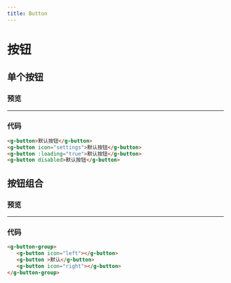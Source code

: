 ```yaml
---
title: Button 
---
```


# 按钮

## 单个按钮

### 预览
---
<ClientOnly>
  <button-demo1/>
</ClientOnly> 

### 代码
```html
<g-button>默认按钮</g-button>
<g-button icon="settings">默认按钮</g-button>
<g-button :loading="true">默认按钮</g-button>
<g-button disabled>默认按钮</g-button>

```

## 按钮组合

### 预览
---
<ClientOnly>
  <button-demo2/>
</ClientOnly> 

### 代码
```html
<g-button-group>
   <g-button icon="left"></g-button>
   <g-button >默认</g-button>
   <g-button icon="right"></g-button>
</g-button-group>
      
```


